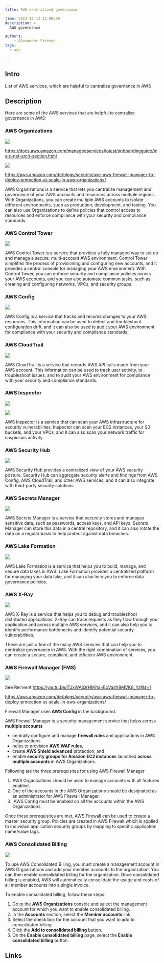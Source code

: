 ```yaml
---
title: AWS centralized governance

time: 2023-12-13 11:00:00
description: >
  AWS governance

authors:
    - Alexander Friesen
tags:
  - aws

---
```


## Intro

List of AWS services, which are helpful to centralize governance in AWS


## Description

Here are some of the AWS services that are helpful to centralize governance in AWS: 

### AWS Organizations

 ![](./article00026/organizations-multiaccountlandingzone.png)

 <https://docs.aws.amazon.com/managedservices/latest/onboardingguide/malz-net-arch-section.html>


 ![](./article00026/organizations-ou-example.png)

 <https://aws.amazon.com/de/blogs/security/use-aws-firewall-manager-to-deploy-protection-at-scale-in-aws-organizations/>

AWS Organizations is a service that lets you centralize management and governance of your AWS accounts and resources across multiple regions. With Organizations, you can create multiple AWS accounts to isolate different environments, such as production, development, and testing. You can also use Organizations to define policies that control access to resources and enforce compliance with your security and compliance standards.

### AWS Control Tower

 ![](./article00026/controltower.png)

AWS Control Tower is a service that provides a fully managed way to set up and manage a secure, multi-account AWS environment. Control Tower simplifies the process of provisioning and configuring new accounts, and it provides a central console for managing your AWS environment. With Control Tower, you can enforce security and compliance policies across your AWS accounts, and you can also automate common tasks, such as creating and configuring networks, VPCs, and security groups.

### AWS Config

![](./article00026/awsconfig.png)

AWS Config is a service that tracks and records changes to your AWS resources. This information can be used to detect and troubleshoot configuration drift, and it can also be used to audit your AWS environment for compliance with your security and compliance standards.

### AWS CloudTrail

![](./article00026/cloudtrail.png)

AWS CloudTrail is a service that records AWS API calls made from your AWS account. This information can be used to track user activity, to troubleshoot issues, and to audit your AWS environment for compliance with your security and compliance standards.

### AWS Inspector

![](./article00026/inspector.png)

![](./article00026/inspector-console.png)

AWS Inspector is a service that can scan your AWS infrastructure for security vulnerabilities. Inspector can scan your EC2 instances, your S3 buckets, and your VPCs, and it can also scan your network traffic for suspicious activity.

### AWS Security Hub

![](./article00026/securityhub.png)

AWS Security Hub provides a centralized view of your AWS security posture. Security Hub can aggregate security alerts and findings from AWS Config, AWS CloudTrail, and other AWS services, and it can also integrate with third-party security solutions.

### AWS Secrets Manager

![](./article00026/secretmanager.png)

AWS Secrets Manager is a service that securely stores and manages sensitive data, such as passwords, access keys, and API keys. Secrets Manager can store this data in a central repository, and it can also rotate the data on a regular basis to help protect against data breaches.

### AWS Lake Formation

![](./article00026/lakeformation.png)

AWS Lake Formation is a service that helps you to build, manage, and secure data lakes in AWS. Lake Formation provides a centralized platform for managing your data lake, and it can also help you to enforce data governance policies.

### AWS X-Ray

![](./article00026/xray.png)

AWS X-Ray is a service that helps you to debug and troubleshoot distributed applications. X-Ray can trace requests as they flow through your application and across multiple AWS services, and it can also help you to identify performance bottlenecks and identify potential security vulnerabilities.

These are just a few of the many AWS services that can help you to centralize governance in AWS. With the right combination of services, you can create a secure, compliant, and efficient AWS environment.


### AWS Firewall Manager (FMS)

![](./article00026/firewallmanager.png)

See Reinvent 
<https://youtu.be/lTJxWAiQrHM?si=EoVasfr8MVK8_Yaf&t=1>

<https://aws.amazon.com/de/blogs/security/use-aws-firewall-manager-to-deploy-protection-at-scale-in-aws-organizations/>

Firewall Manager uses **AWS Config** in the background.

AWS Firewall Manager is a security management service that helps 
across **multiple accounts**

- centrally configure and manage **firewall rules**  and applications in AWS Organizations.  
- helps to provision **AWS WAF rules**, 
- create **AWS Shield advanced** protection, and 
- enable **security groups for Amazon EC2 instances** launched **across multiple accounts** in AWS Organizations. 


Following are the three prerequisites for using AWS Firewall Manager

1.  AWS Organizations should be used to manage accounts with all features enabled.
2.  One of the accounts in the AWS Organizations should be designated as an administrator for AWS Firewall Manager.
3.   AWS Config must be enabled on all the accounts within the AWS Organizations.

Once these prerequisites are met, AWS Firewall can be used to create a master security group. Policies are created in AWS Firewall which is applied to individual application security groups by mapping to specific application name/value tags.



### AWS Consolidated Billing
![](./article00026/consolidatedbilling.png)

To use AWS Consolidated Billing, you must create a management account in AWS Organizations and add your member accounts to the organization. You can then enable consolidated billing for the organization. Once consolidated billing is enabled, AWS will automatically consolidate the usage and costs of all member accounts into a single invoice.



To enable consolidated billing, follow these steps:

1. Go to the **AWS Organizations** console and select the management account for which you want to enable consolidated billing.
2. In the **Accounts** section, select the **Member accounts** link.
3. Select the check box for the account that you want to add to consolidated billing.
4. Click the **Add to consolidated billing** button.
5. On the **Enable consolidated billing** page, select the **Enable consolidated billing** button.





## Links

 

